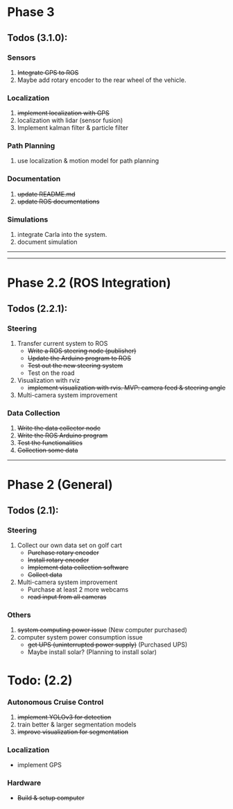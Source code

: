 # Phase 3

## Todos (3.1.0):

### Sensors
1. ~~Integrate GPS to ROS~~
2. Maybe add rotary encoder to the rear wheel of the vehicle.

### Localization
1. ~~implement localization with GPS~~
2. localization with lidar (sensor fusion)
3. Implement kalman filter & particle filter

### Path Planning
1. use localization & motion model for path planning

### Documentation
1. ~~update README.md~~
2. ~~update ROS documentations~~

### Simulations
1. integrate Carla into the system.
2. document simulation


---------------------------------
---------------------------------


# Phase 2.2 (ROS Integration)

## Todos (2.2.1):

### Steering
1. Transfer current system to ROS
	- ~~Write a ROS steering node (publisher)~~
	- ~~Update the Arduino program to ROS~~
	- ~~Test out the new steering system~~
	- Test on the road 
2. Visualization with rviz
	- ~~implement visualization with rvis. MVP: camera feed & steering angle~~
3. Multi-camera system improvement
	
### Data Collection
1. ~~Write the data collector node~~
2. ~~Write the ROS Arduino program~~
3. ~~Test the functionalities~~
4. ~~Collection some data~~

--------------

# Phase 2 (General)

## Todos (2.1):

### Steering
1. Collect our own data set on golf cart
	- ~~Purchase rotary encoder~~
	- ~~Install rotary encoder~~
	- ~~Implement data collection software~~
	- ~~Collect data~~
2. Multi-camera system improvement
	- Purchase at least 2 more webcams
	- ~~read input from all cameras~~

### Others
1. ~~system computing power issue~~ (New computer purchased)
2. computer system power consumption issue
	- ~~get UPS (uninterrupted power supply)~~ (Purchased UPS)
	- Maybe install solar? (Planning to install solar)

# Todo: (2.2)

### Autonomous Cruise Control
1. ~~implement YOLOv3 for detection~~
2. train better & larger segmentation models
3. ~~improve visualization for segmentation~~

### Localization
- implement GPS

### Hardware
- ~~Build & setup computer~~

